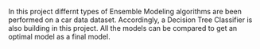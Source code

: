 
In this project differnt types of Ensemble Modeling algorithms are been performed on a car data dataset. Accordingly, a Decision Tree Classifier is also building in this project. All the models can be compared to get an optimal model as a final model. 
